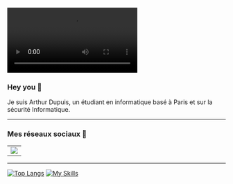 ![Banner](https://github.com/art0-v1r0s/art0-v1r0s/blob/main/bannerGit.mp4)
### __Hey you__ 👋

Je suis Arthur Dupuis, un étudiant en informatique basé à Paris et sur la sécurité Informatique.

***	

### Mes réseaux sociaux 👋

<table style="border: 0;">
 <tr>
    <td>
    <a href="https://www.linkedin.com/in/arthur-dupuis-758819189">
        <img src="https://img.shields.io/badge/linkedin-%230077B5.svg?style=for-the-badge&logo=linkedin&logoColor=white">
        </a>
    </td>
 </tr>
</table>

***	
[![Top Langs](https://github-readme-stats.vercel.app/api/top-langs/?username=art0-v1r0s)](https://github.com/anuraghazra/github-readme-stats)
[![My Skills](https://skillicons.dev/icons?i=linux,py,bash,powershell,c,php,html,css,js,git,mysql,gtk,java)](https://skillicons.dev)
 
<!--

Here are some ideas to get you started:

- 🔭 I’m currently working on ...
- 🌱 I’m currently learning ...
- 👯 I’m looking to collaborate on ...
- 🤔 I’m looking for help with ...
- 💬 Ask me about ...
- 📫 How to reach me: ...
- 😄 Pronouns: ...
- ⚡ Fun fact: ...
